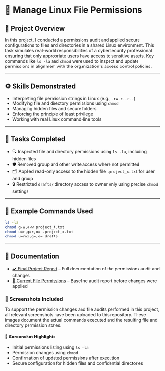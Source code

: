# 🔐 Manage Linux File Permissions

## 📝 Project Overview

In this project, I conducted a permissions audit and applied secure configurations to files and directories in a shared Linux environment. This task simulates real-world responsibilities of a cybersecurity professional ensuring that only appropriate users have access to sensitive assets. Key commands like `ls -la` and `chmod` were used to inspect and update permissions in alignment with the organization's access control policies.

---

## ⚙️ Skills Demonstrated

- Interpreting file permission strings in Linux (e.g., `-rw-r--r--`)
- Modifying file and directory permissions using `chmod`
- Managing hidden files and secure folders
- Enforcing the principle of least privilege
- Working with real Linux command-line tools

---

## 📁 Tasks Completed

- 🔍 Inspected file and directory permissions using `ls -la`, including hidden files
- 🛡️ Removed group and other write access where not permitted
- 🗂️ Applied read-only access to the hidden file `.project_x.txt` for user and group
- 🔒 Restricted `drafts/` directory access to owner only using precise `chmod` settings

---

## 🧪 Example Commands Used

```bash
ls -la
chmod g-w,o-w project_t.txt
chmod u=r,g=r,o= .project_x.txt
chmod u=rwx,g=,o= drafts
```

---

## 📄 Documentation

- [✔️ Final Project Report](https://docs.google.com/document/d/1ewon9CFn6aUjInVRI2XKHJ1xMD2pbG06Su4j7LBrKMU/edit?usp=sharing) – Full documentation of the permissions audit and changes  
- [📂 Current File Permissions](https://docs.google.com/document/d/19yWs_jiX5N2nlXmkal4Q6ZCBks1D_hvwmrpe8nAe21A/edit?usp=sharing) – Baseline audit report before changes were applied


### 📸 Screenshots Included

To support the permission changes and file audits performed in this project, all relevant screenshots have been uploaded to this repository. These images document the actual commands executed and the resulting file and directory permission states.

#### 📂 Screenshot Highlights

- Initial permissions listing using `ls -la`
- Permission changes using `chmod`
- Confirmation of updated permissions after execution
- Secure configuration for hidden files and confidential directories


